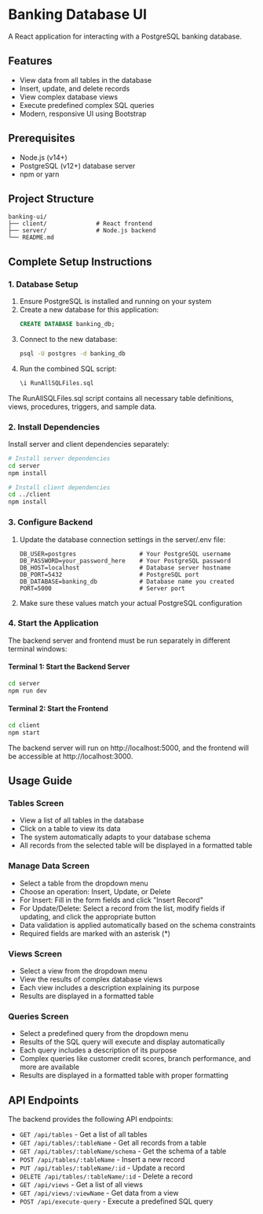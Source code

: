 # Banking Database UI

A React application for interacting with a PostgreSQL banking database.

## Features

- View data from all tables in the database
- Insert, update, and delete records
- View complex database views
- Execute predefined complex SQL queries
- Modern, responsive UI using Bootstrap

## Prerequisites

- Node.js (v14+)
- PostgreSQL (v12+) database server
- npm or yarn

## Project Structure

```
banking-ui/
├── client/              # React frontend
├── server/              # Node.js backend
└── README.md
```

## Complete Setup Instructions

### 1. Database Setup

1. Ensure PostgreSQL is installed and running on your system
2. Create a new database for this application:
   ```sql
   CREATE DATABASE banking_db;
   ```
3. Connect to the new database:
   ```bash
   psql -U postgres -d banking_db
   ```
4. Run the combined SQL script:
   ```sql
   \i RunAllSQLFiles.sql
   ```

The RunAllSQLFiles.sql script contains all necessary table definitions, views, procedures, triggers, and sample data.

### 2. Install Dependencies

Install server and client dependencies separately:

```bash
# Install server dependencies
cd server
npm install

# Install client dependencies
cd ../client
npm install
```

### 3. Configure Backend

1. Update the database connection settings in the server/.env file:
   ```
   DB_USER=postgres                  # Your PostgreSQL username
   DB_PASSWORD=your_password_here    # Your PostgreSQL password
   DB_HOST=localhost                 # Database server hostname
   DB_PORT=5432                      # PostgreSQL port
   DB_DATABASE=banking_db            # Database name you created
   PORT=5000                         # Server port
   ```
2. Make sure these values match your actual PostgreSQL configuration

### 4. Start the Application

The backend server and frontend must be run separately in different terminal windows:

#### Terminal 1: Start the Backend Server
```bash
cd server
npm run dev
```

#### Terminal 2: Start the Frontend
```bash
cd client
npm start
```

The backend server will run on http://localhost:5000, and the frontend will be accessible at http://localhost:3000.

## Usage Guide

### Tables Screen

- View a list of all tables in the database
- Click on a table to view its data
- The system automatically adapts to your database schema
- All records from the selected table will be displayed in a formatted table

### Manage Data Screen

- Select a table from the dropdown menu
- Choose an operation: Insert, Update, or Delete
- For Insert: Fill in the form fields and click "Insert Record"
- For Update/Delete: Select a record from the list, modify fields if updating, and click the appropriate button
- Data validation is applied automatically based on the schema constraints
- Required fields are marked with an asterisk (*)

### Views Screen

- Select a view from the dropdown menu
- View the results of complex database views
- Each view includes a description explaining its purpose
- Results are displayed in a formatted table

### Queries Screen

- Select a predefined query from the dropdown menu
- Results of the SQL query will execute and display automatically
- Each query includes a description of its purpose
- Complex queries like customer credit scores, branch performance, and more are available
- Results are displayed in a formatted table with proper formatting

## API Endpoints

The backend provides the following API endpoints:

- `GET /api/tables` - Get a list of all tables
- `GET /api/tables/:tableName` - Get all records from a table
- `GET /api/tables/:tableName/schema` - Get the schema of a table
- `POST /api/tables/:tableName` - Insert a new record
- `PUT /api/tables/:tableName/:id` - Update a record
- `DELETE /api/tables/:tableName/:id` - Delete a record
- `GET /api/views` - Get a list of all views
- `GET /api/views/:viewName` - Get data from a view
- `POST /api/execute-query` - Execute a predefined SQL query 
